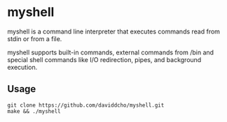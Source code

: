 # myshell
myshell is a command line interpreter that executes commands read from stdin or from a file.

myshell supports built-in commands, external commands from /bin and special shell commands like I/O redirection, pipes, and background execution.
## Usage
```
git clone https://github.com/daviddcho/myshell.git
make && ./myshell
```
